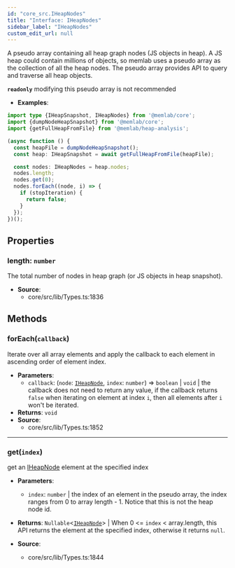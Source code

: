 ```yaml
---
id: "core_src.IHeapNodes"
title: "Interface: IHeapNodes"
sidebar_label: "IHeapNodes"
custom_edit_url: null
---
```


A pseudo array containing all heap graph nodes (JS objects
in heap). A JS heap could contain millions of objects, so memlab uses
a pseudo array as the collection of all the heap nodes. The pseudo
array provides API to query and traverse all heap objects.

**`readonly`** modifying this pseudo array is not recommended

* **Examples**:
```typescript
import type {IHeapSnapshot, IHeapNodes} from '@memlab/core';
import {dumpNodeHeapSnapshot} from '@memlab/core';
import {getFullHeapFromFile} from '@memlab/heap-analysis';

(async function () {
  const heapFile = dumpNodeHeapSnapshot();
  const heap: IHeapSnapshot = await getFullHeapFromFile(heapFile);

  const nodes: IHeapNodes = heap.nodes;
  nodes.length;
  nodes.get(0);
  nodes.forEach((node, i) => {
    if (stopIteration) {
      return false;
    }
  });
})();
```

## Properties

### <a id="length" name="length"></a> **length**: `number`

The total number of nodes in heap graph (or JS objects in heap
snapshot).

 * **Source**:
    * core/src/lib/Types.ts:1836

## Methods

### <a id="foreach"></a>**forEach**(`callback`)

Iterate over all array elements and apply the callback
to each element in ascending order of element index.

 * **Parameters**:
    * `callback`: (`node`: [`IHeapNode`](core_src.IHeapNode.md), `index`: `number`) => `boolean` \| `void` | the callback does not need to return any value, if the callback returns `false` when iterating on element at index `i`, then all elements after `i` won't be iterated.
 * **Returns**: `void`
 * **Source**:
    * core/src/lib/Types.ts:1852

___

### <a id="get"></a>**get**(`index`)

get an [IHeapNode](core_src.IHeapNode.md) element at the specified index

 * **Parameters**:
    * `index`: `number` | the index of an element in the pseudo array, the index ranges from 0 to array length - 1. Notice that this is not the heap node id.
 * **Returns**: `Nullable`<[`IHeapNode`](core_src.IHeapNode.md)\> | When 0 <= `index` < array.length, this API returns the element
at the specified index, otherwise it returns `null`.

 * **Source**:
    * core/src/lib/Types.ts:1844
